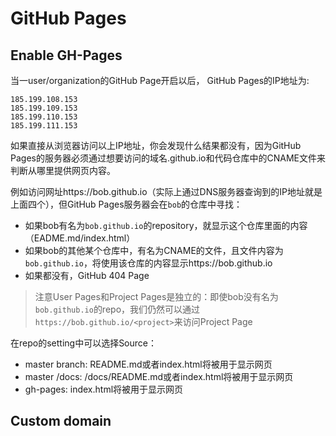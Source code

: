 # GitHub Pages

## Enable GH-Pages
当一user/organization的GitHub Page开启以后，
GitHub Pages的IP地址为:
```
185.199.108.153
185.199.109.153
185.199.110.153
185.199.111.153
```

如果直接从浏览器访问以上IP地址，你会发现什么结果都没有，因为GitHub Pages的服务器必须通过想要访问的域名<user>.github.io和代码仓库中的CNAME文件来判断从哪里提供网页内容。

例如访问网址https://bob.github.io（实际上通过DNS服务器查询到的IP地址就是上面四个），但GitHub Pages服务器会在`bob`的仓库中寻找：
- 如果bob有名为`bob.github.io`的repository，就显示这个仓库里面的内容（EADME.md/index.html）
- 如果bob的其他某个仓库中，有名为CNAME的文件，且文件内容为`bob.github.io`，将使用该仓库的内容显示https://bob.github.io
- 如果都没有，GitHub 404 Page

> 注意User Pages和Project Pages是独立的：即使bob没有名为`bob.github.io`的repo，我们仍然可以通过`https://bob.github.io/<project>`来访问Project Page

在repo的setting中可以选择Source：
- master branch: README.md或者index.html将被用于显示网页
- master /docs: /docs/README.md或者index.html将被用于显示网页
- gh-pages: index.html将被用于显示网页

## Custom domain

